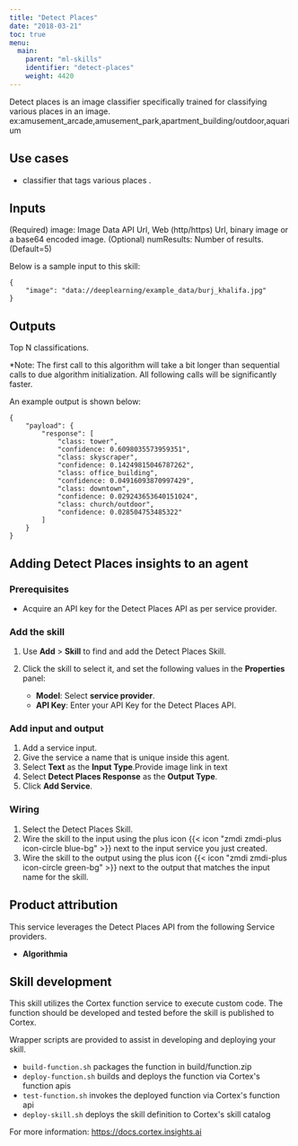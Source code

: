 ```yaml
---
title: "Detect Places"
date: "2018-03-21"
toc: true
menu:
  main:
    parent: "ml-skills"
    identifier: "detect-places"
    weight: 4420
---
```


Detect places is an image classifier specifically trained for classifying various places in an image.
ex:amusement_arcade,amusement_park,apartment_building/outdoor,aquarium

## Use cases
- classifier that tags various places .



## Inputs
(Required) image: Image Data API Url, Web (http/https) Url, binary image or a base64 encoded image.
(Optional) numResults: Number of results. (Default=5)

Below is a sample input to this skill:

```
{
    "image": "data://deeplearning/example_data/burj_khalifa.jpg"
}
```
## Outputs
Top N classifications.

*Note: The first call to this algorithm will take a bit longer than sequential calls to due algorithm initialization. All following calls will be significantly faster.

An example output is shown below:
```
{
    "payload": {
        "response": [
            "class: tower",
            "confidence: 0.6098035573959351",
            "class: skyscraper",
            "confidence: 0.14249815046787262",
            "class: office_building",
            "confidence: 0.04916093870997429",
            "class: downtown",
            "confidence: 0.029243653640151024",
            "class: church/outdoor",
            "confidence: 0.028504753485322"
        ]
    }
}

```

## Adding Detect Places insights to an agent
### Prerequisites
* Acquire an API key for the Detect Places API as per service provider.

### Add the skill
1. Use **Add** > **Skill** to find and add the Detect Places Skill.
1. Click the skill to select it, and set the following values in the **Properties** panel:
 
    * **Model**: Select **service provider**.
    * **API Key**: Enter your API Key for the Detect Places API.

### Add input and output
1. Add a service input.
1. Give the service a name that is unique inside this agent.
1. Select **Text** as the **Input Type**.Provide image link in text
1. Select **Detect Places Response** as the **Output Type**.
1. Click **Add Service**.

### Wiring
1. Select the Detect Places Skill.
2. Wire the skill to the input using the plus icon {{< icon "zmdi zmdi-plus icon-circle blue-bg" >}} next to the input service you just created.
3. Wire the skill to the output using the plus icon {{< icon "zmdi zmdi-plus icon-circle green-bg" >}} next to the output that matches the input name for the skill.

## Product attribution
This service leverages the Detect Places API from the following Service providers.
* **Algorithmia**


## Skill development
This skill utilizes the Cortex function service to execute custom code.
The function should be developed and tested before the skill is published to Cortex.
  
Wrapper scripts are provided to assist in developing and deploying your skill.
* `build-function.sh` packages the function in build/function.zip
* `deploy-function.sh` builds and deploys the function via Cortex's function apis
* `test-function.sh` invokes the deployed function via Cortex's function api
* `deploy-skill.sh` deploys the skill definition to Cortex's skill catalog

For more information: https://docs.cortex.insights.ai

